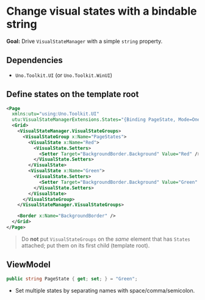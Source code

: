 # Change visual states with a bindable string

**Goal:** Drive `VisualStateManager` with a simple `string` property.

## Dependencies
- `Uno.Toolkit.UI` (or `Uno.Toolkit.WinUI`)

## Define states on the template root
```xml
<Page
  xmlns:utu="using:Uno.Toolkit.UI"
  utu:VisualStateManagerExtensions.States="{Binding PageState, Mode=OneWay}">
  <Grid>
    <VisualStateManager.VisualStateGroups>
      <VisualStateGroup x:Name="PageStates">
        <VisualState x:Name="Red">
          <VisualState.Setters>
            <Setter Target="BackgroundBorder.Background" Value="Red" />
          </VisualState.Setters>
        </VisualState>
        <VisualState x:Name="Green">
          <VisualState.Setters>
            <Setter Target="BackgroundBorder.Background" Value="Green" />
          </VisualState.Setters>
        </VisualState>
      </VisualStateGroup>
    </VisualStateManager.VisualStateGroups>

    <Border x:Name="BackgroundBorder" />
  </Grid>
</Page>
```
> Do **not** put `VisualStateGroups` on the *same* element that has `States` attached; put them on its first child (template root).

## ViewModel
```csharp
public string PageState { get; set; } = "Green";
```
- Set multiple states by separating names with space/comma/semicolon.
